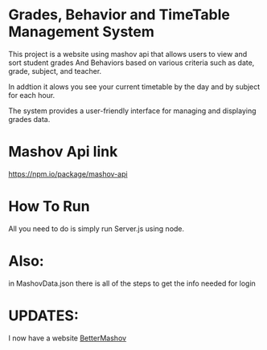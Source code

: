 # Grades, Behavior and TimeTable Management System

This project is a website using mashov api that allows users to view and sort student grades And Behaviors based on various criteria such as date, grade, subject, and teacher.

In addtion it alows you see your current timetable  by the day and by subject for each hour.

The system provides a user-friendly interface for managing and displaying grades data.

# Mashov Api link

https://npm.io/package/mashov-api

# How To Run
All you need to do is simply run Server.js using node.

# Also:

in MashovData.json there is all of the steps to get the info needed for login

# UPDATES:
I now have a website <a href="https://bettermashovlive.onrender.com">BetterMashov</a>

